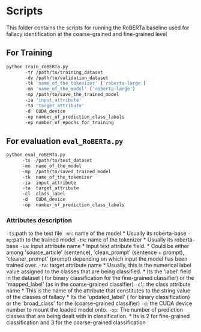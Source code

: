 # Scripts

This folder contains the scripts for running the RoBERTa baseline used for fallacy identification at the coarse-grained and fine-grained level 

## For Training

```bash
python train_roBERTa.py 
       -tr /path/to/training_dataset 
       -dv /path/to/validation_dataset 
       -tk 'name_of_the_tokenizer' ('roberta-large') 
       -mn 'name_of_the_model' ('roberta-large') 
       -mp /path/to/save_the_trained_model 
       -ia 'input_attribute' 
       -ta 'target_attribute' 
       -d  CUDA_device
       -op number_of_prediction_class_labels 
       -ep number_of_epochs_for_training  

```

## For evaluation `eval_RoBERTa.py` 
```bash 
python eval_roBERTa.py 
      -ts  /path/to/test_dataset 
      -mn  name_of_the_model
      -mp  /path/to/saved_trained_model 
      -tk  name_of_the_tokenizer  
      -ia  input_attribute 
      -ta  target_attribute 
      -cl  class_label
      -d   CUDA_device
      -op  number_of_prediction_class_labels 
``` 

### Attributes description 

`-ts`:path to the test file 
`-mn`: name of the model
       * Usually its roberta-base 
`-mp`:path to the trained model 
`-tk`: name of the tokenizer 
       * Usually its roberta-base
`-ia`: input attribute name
       * Input text attribute field. 
       * Could be either among 'source_article' (sentence), 'clean_prompt' (sentence + prompt), 'cleaner_prompt' (prompt) depending on which input the model has been trained over. 
`-ta`: target attribute name
       * Usually, this is the numerical label value assigned to the classes that are being classified. 
       * Its the 'label' field in the dataset ( for binary classification for the fine-grained classifier) or the 'mapped_label' (as in the coarse-grained classifier) 
`-cl`: the class attribute name 
       * This is the name of the attribute that constitutes to the string value of the classes of fallacy 
       * Its the 'updated_label' ( for binary classification) or the 'broad_class' for the (coarse-grained classifier) 
 `-d`: the CUDA device number to mount the loaded model onto. 
 `-op`: The number of prediction classes that are being dealt with in classification. 
       * Its is 2 for fine-grained classification and 3 for the coarse-grained classification 

